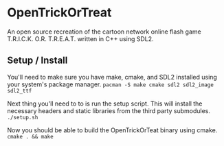 # OpenTrickOrTreat

An open source recreation of the cartoon network online flash game T.R.I.C.K. O.R. T.R.E.A.T. written in C++ using SDL2.

## Setup / Install

You'll need to make sure you have make, cmake, and SDL2 installed using your system's package manager.
`pacman -S make cmake sdl2 sdl2_image sdl2_ttf`


Next thing you'll need to to is run the setup script. This will install the necessary headers and static libraries from the third party submodules.
`./setup.sh`

Now you should be able to build the OpenTrickOrTeat binary using cmake.
`cmake . && make`

